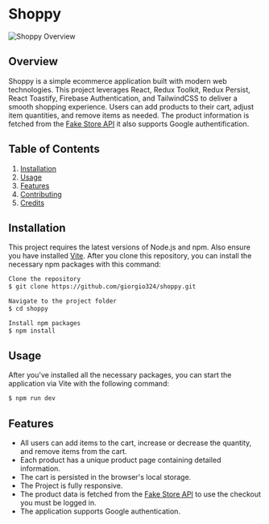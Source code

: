 # Shoppy

![Shoppy Overview](https://lh3.googleusercontent.com/pw/AIL4fc_6wvOKLfJgdVx8MetGgoK_WDDMjkFmY26oEOLP9LWGfRer-_Jt8WqD5CTIE_ypdPmj9LMaaMmmh4gnvDSpTV2XR7vAs-_G9NGGok3WCXdgJzEzdxdNE-W0FH8RnH2WHpxQBU0_I59gSqfUVL8IGq0P3iM88IHzSOuUhHBlYpb1Jp_EYIt_IBFu2XhrvpZfHzpjH4uOqWQ7GvUy4XaZkrjFeZeqybGPYlTC34WP9bidDu8yldLEjmllVgWLwDevqkcHzWlTeh4AT3iDd-aJQV9JqxMttWMZyqkYyl51yPDsMYHHpKA1wT34HGf8DXw6hyhj2EYYxgQodhv-WC0efq5wXViAEk1YUF4lDp7wBVnBYNWpre2lLyXsPVTq0bUvd62iqMul6nHKX1hbHzye5MEfn-yDVBrCR_Hd3mMvXzlb663XWPfMhHOlllLzmHFJpwI2E27DuXsunHybsWrndM6qjeJ3ECObCbeRviG0lewmGcApOvscBC16v2erT6w8Qx70Y0MnhxLT54usSqQ3L6hKdv8j4yEPDCoUrp2gQGscXCgOPwFUEjff7pIp-Kgobc2QdFrLCG3py0pAclBy1H6_qaeKIPo1IMyyo55r47XCViEq3byJ-K30XAsKS0PrWGr_LfhqbVslfqcbE_7W8cVB0PLr60NB4K71eiqCkD63cTNBRsx0l_2t61z4togzKc2NLRyRVKbkIjSaDSg0kv07__Ehp_-74xB4fk9xQLzW9Hki_OEBjykx37e8d0FPCj_MUa2n4ReeXRBCU-4vQ_pGJNOiWXyHxiUCarXFCUOjM0Jeg80B6Wcwm_gI9lnDDNci6s3HpsaTTcmmu3IB8vMI1haKWLzrAn4oPASZv09QITDeEQXG-JTnIenc4PwSvZG2gAOZNRe1DNGeiScUamII_w=w1723-h969-s-no?authuser=0)

## Overview

Shoppy is a simple ecommerce application built with modern web technologies. This project leverages React, Redux Toolkit, Redux Persist, React Toastify, Firebase Authentication, and TailwindCSS to deliver a smooth shopping experience. Users can add products to their cart, adjust item quantities, and remove items as needed. The product information is fetched from the [Fake Store API](https://fakestoreapi.com/) it also supports Google authentification.

## Table of Contents

1. [Installation](#installation)
2. [Usage](#usage)
3. [Features](#features)
4. [Contributing](#contributing)
5. [Credits](#credits)

## Installation

This project requires the latest versions of Node.js and npm. Also ensure you have installed [Vite](https://vitejs.dev/guide/#scaffolding-your-first-vite-project). After you clone this repository, you can install the necessary npm packages with this command:

```bash
Clone the repository
$ git clone https://github.com/giorgio324/shoppy.git

Navigate to the project folder
$ cd shoppy

Install npm packages
$ npm install
```

## Usage

After you've installed all the necessary packages, you can start the application via Vite with the following command:

```bash
$ npm run dev
```

## Features

- All users can add items to the cart, increase or decrease the quantity, and remove items from the cart.
- Each product has a unique product page containing detailed information.
- The cart is persisted in the browser's local storage.
- The Project is fully responsive.
- The product data is fetched from the [Fake Store API](https://fakestoreapi.com/) to use the checkout you must be logged in.
- The application supports Google authentication.
